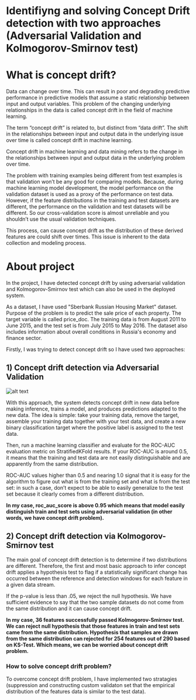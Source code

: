 # Identifiyng and solving Concept Drift detection with two approaches (Adversarial Validation and Kolmogorov-Smirnov test)

# What is concept drift?

Data can change over time. This can result in poor and degrading predictive performance in predictive models that assume a static relationship between input and output variables. This problem of the changing underlying relationships in the data is called concept drift in the field of machine learning.

The term “concept drift” is related to, but distinct from “data drift”. The shift in the relationships between input and output data in the underlying issue over time is called concept drift in machine learning.

Concept drift in machine learning and data mining refers to the change in the relationships between input and output data in the underlying problem over time.

The problem with training examples being different from test examples is that validation won’t be any good for comparing models. Because, during machine learning model development, the model performance on the validation dataset is used as a proxy of the performance on test data. However, if the feature distributions in the training and test datasets are different, the performance on the validation and test datasets will be different. So our cross-validation score is almost unreliable and you shouldn’t use the usual validation techniques. 


This process, can cause concept drift as the distribution of these derived features are could shift over times. This issue is inherent to the data collection and modeling process.


# About project

In the project, I have detected concept drift by using adversarial validation and Kolmogorov-Smirnov test which can also be used in the deployed system.

As a dataset, I have used "Sberbank Russian Housing Market" dataset. Purpose of the problem is to predict the sale price of each property. The target variable is called price_doc. The training data is from August 2011 to June 2015, and the test set is from July 2015 to May 2016. The dataset also includes information about overall conditions in Russia's economy and finance sector.

Firstly, I was trying to detect concept drift so I have used two approaches:

## 1) Concept drift detection via Adversarial Validation

![alt text](https://user-images.githubusercontent.com/33191285/80440265-5e87e580-8943-11ea-996e-ebec215b3dbf.png)



With this approach, the system detects concept drift in new data before making inference, trains a model, and produces predictions adapted to the new data.
The idea is simple: take your training data, remove the target, assemble your training data together with your test data, and create a new binary classification target where the positive label is assigned to the test data.

Then, run a machine learning classifier and evaluate for the ROC-AUC evaluation metric on StratifiedKFold results. If your ROC-AUC is around 0.5, it means that the training and test data are not easily distinguishable and are apparently from the same distribution.

ROC-AUC values higher than 0.5 and nearing 1.0 signal that it is easy for the algorithm to figure out what is from the training set and what is from the test set: in such a case, don’t expect to be able to easily generalize to the test set because it clearly comes from a different distribution.

__In my case, roc_auc_score is above 0.95 which means that model easily distinguish train and test sets using adversarial validation (in other words, we have concept drift problem).__

## 2) Concept drift detection via Kolmogorov-Smirnov test

The main goal of concept drift detection is to determine if two distributions are different. Therefore, the first and most basic approach to infer concept drift applies a hypothesis test to flag if a statistically significant change has occurred between the reference and detection windows for each feature in a given data stream.

If the p-value is less than .05, we reject the null hypothesis. We have sufficient evidence to say that the two sample datasets do not come from the same distribution and it can cause concept drift.

__In my case, 36 features successfully passed Kolmogorov-Smirnov test. We can reject null hypothesis that those features in train and test sets came from the same distribution. Hypothesis that samples are drawn from the same distribution can rejected for 254 features out of 290 based on KS-Test. Which means, we can be worried about concept drift problem.__

### How to solve concept drift problem?

To overcome concept drift problem, I have implemented two stratagies (suppression and constructing custom validaton set that the empirical distribution of the features data is similar to the test data). 
